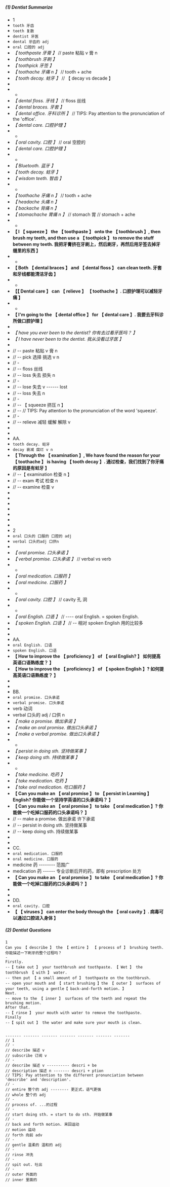 ##### (1) Dentist Summarize

- 1
- `tooth 牙齿`
- `teeth 复数`
- `dentist 牙医`
- `dental 牙齿的 adj`
- `oral 口腔的 adj`
- _【 toothpaste 牙膏 】_ // paste 粘贴 v 膏 n
- _【 toothbrush 牙刷 】_
- _【 toothpick 牙签 】_
- _【 toothache 牙痛 n 】_ // tooth + ache
- _【 tooth decay. 蛀牙 】_ // 【 decay vs decade 】
-
- -
- _【 dental floss. 牙线 】_ // floss 丝线
- _【 dental braces. 牙套 】_
- _【 dental office. 牙科诊所 】_ // TIPS: Pay attention to the pronunciation of the 'office'.
- _【 dental care. 口腔护理 】_
- -
- _【 oral cavity. 口腔 】_ // oral 空腔的
- _【 dental care. 口腔护理 】_
- -
- _【 Bluetooth. 蓝牙 】_
- _【 tooth decay. 蛀牙 】_
- _【 wisdom teeth. 智齿 】_
- -
- _【 toothache 牙痛 n 】_ // tooth + ache
- _【 headache 头痛 n 】_
- _【 backache 背痛 n 】_
- _【 stomachache 胃痛 n 】_ // stomach 胃 // stomach + ache
- -
- **【 I 【 squeeze 】 the 【 toothpaste 】 onto the 【 toothbrush 】, then brush my teeth, and then use a 【 toothpick 】 to remove the stuff between my teeth. 我把牙膏挤在牙刷上，然后刷牙，再然后用牙签去掉牙缝里的东西 】**
- -
- **【 Both 【 dental braces 】 and 【 dental floss 】 can clean teeth. 牙套和牙线都能清洁牙齿 】**
- -
- **【【 Dental care 】 can 【 relieve 】 【 toothache 】. 口腔护理可以减轻牙痛 】**
- -
- **【 I'm going to the 【 dental office 】 for 【 dental care 】. 我要去牙科诊所做口腔护理 】**
-
- _【 have you ever been to the dentist? 你有去过看牙医吗？ 】_
- _【 I have never been to the dentist. 我从没看过牙医 】_
-
- // -- paste 粘贴 v 膏 n
- // -- pick 选择 挑选 v n
- // -
- // -- floss 丝线
- // -- loss 失去 损失 n
- // -
- // -- lose 失去 v ------ lost
- // -- loss 失去 n
- // -
- // -- 【 squeeze 挤压 n 】
- // -- // TIPS: Pay attention to the pronunciation of the word 'squeeze'.
- // -
- // -- relieve 减轻 缓解 解除 v
-
-
- AA.
- `tooth decay. 蛀牙`
- `decay 衰减 腐烂 v n`
- **【 Through the 【 examination 】, We have found the reason for your 【 toothache 】 is having 【 tooth decay 】. 通过检查，我们找到了你牙痛的原因是有蛀牙 】**
- // --【 examination 检查 n 】
- // -- exam 考试 检查 n
- // -- examine 检查 v
-
-
-
-
-
-
-
- 2
- `oral 口头的 口服的 口腔的 adj`
- `verbal 口头的adj 口供n`
-
- _【 oral promise. 口头承诺 】_
- _【 verbal promise. 口头承诺 】_ // verbal vs verb
- -
- _【 oral medication. 口服药 】_
- _【 oral medicine. 口服药 】_
- -
- _【 oral cavity. 口腔 】_ // cavity 孔 洞
- -
- _【 oral English. 口语 】_ // ---- oral English. = spoken English.
- _【 spoken English. 口语 】_ // -- 相对 spoken English 用的比较多
-
-
- AA.
- `oral English. 口语`
- `spoken English. 口语`
- **【 How to improve the 【 proficiency 】 of 【 oral English? 】 如何提高英语口语熟练度？ 】**
- **【 How to improve the 【 proficiency 】 of 【 spoken English 】? 如何提高英语口语熟练度？ 】**
-
-
- BB.
- `oral promise. 口头承诺`
- `verbal promise. 口头承诺`
- verb 动词
- verbal 口头的 adj / 口供 n
- _【 make a promise. 做出承诺 】_
- _【 make an oral promise. 做出口头承诺 】_
- _【 make a verbal promise. 做出口头承诺 】_
- -
- _【 persist in doing sth. 坚持做某事 】_
- _【 keep doing sth. 持续做某事 】_
- -
- _【 take medicine. 吃药 】_
- _【 take medication. 吃药 】_
- _【 take oral medication. 吃口服药 】_
- **【 Can you make an 【 oral promise 】 to 【 persist in Learning 】 English? 你能做一个坚持学英语的口头承诺吗？ 】**
- **【 Can you make an 【 oral promise 】 to take 【 oral medication 】? 你能做一个吃掉口服药的口头承诺吗？ 】**
- // -- make a promise. 做出承诺 许下承诺
- // -- persist in doing sth. 坚持做某事
- // -- keep doing sth. 持续做某事
-
-
- CC.
- `oral medication. 口服药`
- `oral medicine. 口服药`
- medicine 药 -------- 范围广
- medication 药 ------ 专业诊断后开的药，即有 prescription 处方
- **【 Can you make an 【 oral promise 】 to take 【 oral medication 】? 你能做一个吃掉口服药的口头承诺吗？ 】**
-
-
- DD.
- `oral cavity. 口腔`
- **【 【 viruses 】 can enter the body through the 【 oral cavity 】. 病毒可以通过口腔进入身体 】**

##### (2) Dentist Questions

```1111111
1
Can you 【 describe 】 the 【 entire 】 【 process of 】 brushing teeth.
你能描述一下刷牙的整个过程吗？
-
Firstly.
--【 take out 】 your toothbrush and toothpaste. 【 Wet 】 the toothbrush 【 with 】 water.
-- then put 【 a small amount of 】 toothpaste on the toothbrush.
-- open your mouth and 【 start brushing 】the 【 outer 】 surfaces of your teeth, using a gentle【 back-and-forth motion. 】
Next.
-- move to the 【 inner 】 surfaces of the teeth and repeat the brushing motion.
After that.
--【 rinse 】 your mouth with water to remove the toothpaste.
Finally
--【 spit out 】 the water and make sure your mouth is clean.


------- ------- ------- ------- ------- ------- -------
// 1
// -
// describe 描述 v
// subscribe 订阅 v
// -
// describe 描述 v ---------- descri + be
// description 描述 n ------- descri + ption
// TIPS: Pay attention to the different pronunciation between 'describe' and 'description'.
// -
// entire 整个的 adj -------- 更正式，语气更强
// whole 整个的 adj
// -
// process of. ...的过程
// -
// start doing sth. = start to do sth. 开始做某事
// -
// back and forth motion. 来回运动
// motion 运动
// forth 向前 adv
// -
// gentle 温柔的 温和的 adj
// -
// rinse 冲洗
// -
// spit out. 吐出
// -
// outer 外面的
// inner 里面的
```
